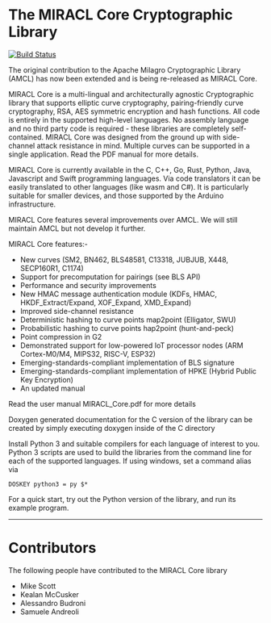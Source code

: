 # The MIRACL Core Cryptographic Library

[![Build Status](https://travis-ci.org/miracl/core.svg?branch=master)](https://travis-ci.org/miracl/core)

The original contribution to the Apache Milagro Cryptographic Library (AMCL)
has now been extended and is being re-released as MIRACL Core.


MIRACL Core is a multi-lingual and architecturally agnostic Cryptographic
library that supports elliptic curve cryptography, pairing-friendly curve
cryptography, RSA, AES symmetric encryption and hash functions. All code
is entirely in the supported high-level languages. No assembly language
and no third party code is required - these libraries are completely self-
contained. MIRACL Core was designed from the ground up with side-channel
attack resistance in mind. Multiple curves can be supported in a single
application. Read the PDF manual for more details.

MIRACL Core is currently available in the C, C++, Go, Rust, Python, Java, 
Javascript and Swift programming languages. Via code translators it
can be easily translated to other languages (like wasm and C#). It is
particularly suitable for smaller devices, and those supported by the 
Arduino infrastructure.

MIRACL Core features several improvements over AMCL. We will still maintain
AMCL but not develop it further.

MIRACL Core features:-

- New curves (SM2, BN462, BLS48581, C13318, JUBJUB, X448, SECP160R1, C1174)
- Support for precomputation for pairings (see BLS API)
- Performance and security improvements
- New HMAC message authentication module (KDFs, HMAC, HKDF_Extract/Expand, XOF_Expand, XMD_Expand)
- Improved side-channel resistance
- Deterministic hashing to curve points map2point (Elligator, SWU)
- Probabilistic hashing to curve points hap2point (hunt-and-peck)
- Point compression in G2
- Demonstrated support for low-powered IoT processor nodes (ARM Cortex-M0/M4, MIPS32, RISC-V, ESP32)
- Emerging-standards-compliant implementation of BLS signature
- Emerging-standards-compliant implementation of HPKE (Hybrid Public Key Encryption) 
- An updated manual

Read the user manual MIRACL_Core.pdf for more details

Doxygen generated documentation for the C version of the library can be
created by simply executing doxygen inside of the C directory

Install Python 3 and suitable compilers for each language of interest to you.
Python 3 scripts are used to build the libraries from the command line for
each of the supported languages. If using windows, set a command alias via

    DOSKEY python3 = py $*

For a quick start, try out the Python version of the library, and run its
example program.

-------------------------------------------

# Contributors

The following people have contributed to the MIRACL Core library

- Mike Scott
- Kealan McCusker
- Alessandro Budroni
- Samuele Andreoli

